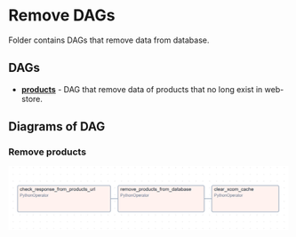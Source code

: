 # Remove DAGs

Folder contains DAGs that remove data from database.

## DAGs

 * [**products**](products) - DAG that remove data of products that no long exist in web-store. 


## Diagrams of DAG

### Remove products
![dag_remove_products](../../docs/pictures/dag_remove_products.png)
